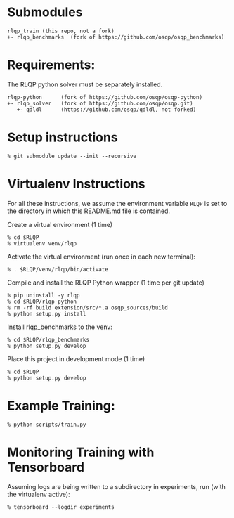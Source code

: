 
# Submodules

    rlqp_train (this repo, not a fork)
    +- rlqp_benchmarks  (fork of https://github.com/osqp/osqp_benchmarks)
    
# Requirements:

The RLQP python solver must be separately installed.

    rlqp-python      (fork of https://github.com/osqp/osqp-python)
    +- rlqp_solver   (fork of https://github.com/osqp/osqp.git)
       +- qdldl      (https://github.com/osqp/qdldl, not forked)

# Setup instructions

    % git submodule update --init --recursive


# Virtualenv Instructions

For all these instructions, we assume the environment variable `RLQP` is set to the directory in which this README.md file is contained.

Create a virtual environment (1 time)

    % cd $RLQP
    % virtualenv venv/rlqp

Activate the virtual environment (run once in each new terminal):

    % . $RLQP/venv/rlqp/bin/activate

Compile and install the RLQP Python wrapper (1 time per git update)

    % pip uninstall -y rlqp
    % cd $RLQP/rlqp-python
    % rm -rf build extension/src/*.a osqp_sources/build
    % python setup.py install

Install rlqp_benchmarks to the venv:

    % cd $RLQP/rlqp_benchmarks
    % python setup.py develop

Place this project in development mode (1 time)

    % cd $RLQP
    % python setup.py develop

# Example Training:

    % python scripts/train.py

# Monitoring Training with Tensorboard

Assuming logs are being written to a subdirectory in experiments, run (with the virtualenv active):

    % tensorboard --logdir experiments
